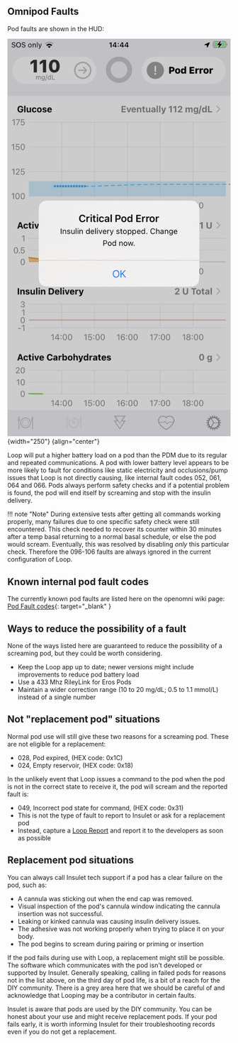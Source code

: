 ## Omnipod Faults

Pod faults are shown in the HUD:

![img/pod-hud-fault.png](img/pod-hud-fault.png){width="250"}
{align="center"}

Loop will put a higher battery load on a pod than the PDM due to its regular and repeated communications. A pod with lower battery level appears to be more likely to fault for conditions like static electricity and occlusions/pump issues that Loop is not directly causing, like internal fault codes 052, 061, 064 and 066. Pods always perform safety checks and if a potential problem is found, the pod will end itself by screaming and stop with the insulin delivery.

!!! note "Note"
    During extensive tests after getting all commands working properly, many failures due to one specific safety check were still encountered. This check needed to recover its counter within 30 minutes after a temp basal returning to a normal basal schedule, or else the pod would scream. Eventually, this was resolved by disabling _only_ this particular check. Therefore the 096-106 faults are always ignored in the current configuration of Loop.

## Known internal pod fault codes

The currently known pod faults are listed here on the openomni wiki page: [Pod Fault codes](https://github.com/openaps/openomni/wiki/Fault-event-codes){: target="_blank" }

## Ways to reduce the possibility of a fault

None of the ways listed here are guaranteed to reduce the possibility of a screaming pod, but they could be worth considering.

* Keep the Loop app up to date; newer versions might include improvements to reduce pod battery load
* Use a 433 Mhz RileyLink for Eros Pods
* Maintain a wider correction range (10 to 20 mg/dL; 0.5 to 1.1 mmol/L) instead of a single number

## Not "replacement pod" situations

Normal pod use will still give these two reasons for a screaming pod. These are not eligible for a replacement:

* 028, Pod expired, (HEX code: 0x1C)
* 024, Empty reservoir, (HEX code: 0x18)

In the unlikely event that Loop issues a command to the pod when the pod is not in the correct state to receive it, the pod will scream and the reported fault is:

* 049, Incorrect pod state for command, (HEX code: 0x31)
* This is not the type of fault to report to Insulet or ask for a replacement pod
* Instead, capture a [Loop Report](../loop-3/settings.md#issue-report) and report it to the developers as soon as possible

## Replacement pod situations

You can always call Insulet tech support if a pod has a clear failure on the pod, such as:

* A cannula was sticking out when the end cap was removed.
* Visual inspection of the pod's cannula window indicating the cannula insertion was not successful.
* Leaking or kinked cannula was causing insulin delivery issues.
* The adhesive was not working properly when trying to place it on your body.
* The pod begins to scream during pairing or priming or insertion

If the pod fails during use with Loop, a replacement might still be possible. The software which communicates with the pod isn't developed or supported by Insulet. Generally speaking, calling in failed pods for reasons not in the list above, on the third day of pod life, is a bit of a reach for the DIY community. There is a grey area here that we should be careful of and acknowledge that Looping may be a contributor in certain faults.

Insulet is aware that pods are used by the DIY community. You can be honest about your use and might receive replacement pods. If your pod fails early, it is worth informing Insulet for their troubleshooting records even if you do not get a replacement.
